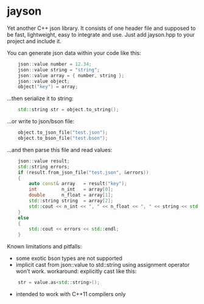 jayson
======

Yet another C++ json library.
It consists of one header file and supposed to be fast, lightweight, easy to integrate and use. Just add jayson.hpp to your project and include it.

You can generate json data within your code like this:
```C++
	json::value number = 12.34;
	json::value string = "string";
	json::value array = { number, string };
	json::value object;
	object("key") = array;
```	
...then serialize it to string:
```C++
	std::string str = object.to_string();
```	
...or write to json/bson file:
```C++
	object.to_json_file("test.json");
	object.to_bson_file("test.bson");
```
...and then parse this file and read values:
```C++	
	json::value result;
	std::string errors;
	if (result.from_json_file("test.json", &errors))
	{
		auto const& array   = result("key");
		int         n_int   = array[0];
		double      n_float = array[1];
		std::string string  = array[2];
		std::cout << n_int << ", " << n_float << ", " << string << std::endl;
	}
	else
	{
		std::cout << errors << std::endl;
	}
```

Known limitations and pitfalls:
- some exotic bson types are not supported
- implicit cast from json::value to std::string using assignment operator won't work. workaround: explicitly cast like this:
```C++
	str = value.as<std::string>();
```
- intended to work with C++11 compilers only
